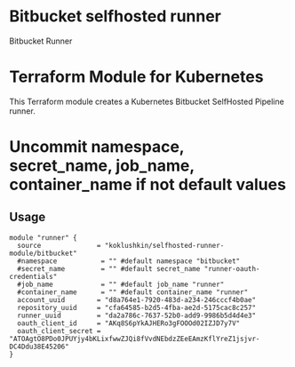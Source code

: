 # Bitbucket selfhosted runner
Bitbucket Runner
# Terraform Module for Kubernetes
This Terraform module creates a Kubernetes Bitbucket SelfHosted Pipeline runner.

# Uncommit namespace, secret_name, job_name, container_name if not default values

## Usage

```hcl
module "runner" {
  source              = "koklushkin/selfhosted-runner-module/bitbucket"
  #namespace           = "" #default namespace "bitbucket"
  #secret_name         = "" #default secret_name "runner-oauth-credentials"
  #job_name            = "" #default job_name "runner"
  #container_name      = "" #default container_name "runner"
  account_uuid        = "d8a764e1-7920-483d-a234-246cccf4b0ae"
  repository_uuid     = "cfa64585-b2d5-4fba-ae2d-5175cac8c257"
  runner_uuid         = "da2a786c-7637-52b0-add9-9986b5d4d4e3"
  oauth_client_id     = "AKq8S6pYkAJHERo3gFOOOd02IZJD7y7V"
  oauth_client_secret = "ATOAgtO8PDo0JPUYjy4bKLixfwwZJQi8fVvdNEbdzZEeEAmzKflYreZ1jsjvr-DC4Ddu38E45206"
}
```
